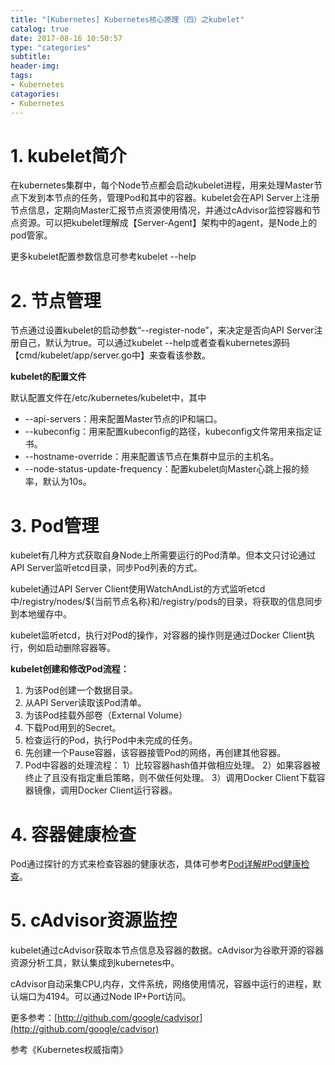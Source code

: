```yaml
---
title: "[Kubernetes] Kubernetes核心原理（四）之kubelet"
catalog: true
date: 2017-08-16 10:50:57
type: "categories"
subtitle:
header-img:
tags:
- Kubernetes
catagories:
- Kubernetes
---
```


# 1. kubelet简介

在kubernetes集群中，每个Node节点都会启动kubelet进程，用来处理Master节点下发到本节点的任务，管理Pod和其中的容器。kubelet会在API Server上注册节点信息，定期向Master汇报节点资源使用情况，并通过cAdvisor监控容器和节点资源。可以把kubelet理解成【Server-Agent】架构中的agent，是Node上的pod管家。

更多kubelet配置参数信息可参考kubelet --help

# 2. 节点管理

节点通过设置kubelet的启动参数“--register-node”，来决定是否向API Server注册自己，默认为true。可以通过kubelet --help或者查看kubernetes源码【cmd/kubelet/app/server.go中】来查看该参数。

**kubelet的配置文件**

默认配置文件在/etc/kubernetes/kubelet中，其中

- --api-servers：用来配置Master节点的IP和端口。
- --kubeconfig：用来配置kubeconfig的路径，kubeconfig文件常用来指定证书。
- --hostname-override：用来配置该节点在集群中显示的主机名。
- --node-status-update-frequency：配置kubelet向Master心跳上报的频率，默认为10s。

# 3. Pod管理

kubelet有几种方式获取自身Node上所需要运行的Pod清单。但本文只讨论通过API Server监听etcd目录，同步Pod列表的方式。

kubelet通过API Server Client使用WatchAndList的方式监听etcd中/registry/nodes/${当前节点名称}和/registry/pods的目录，将获取的信息同步到本地缓存中。

kubelet监听etcd，执行对Pod的操作，对容器的操作则是通过Docker Client执行，例如启动删除容器等。

**kubelet创建和修改Pod流程：**

1. 为该Pod创建一个数据目录。
2. 从API Server读取该Pod清单。
3. 为该Pod挂载外部卷（External Volume）
4. 下载Pod用到的Secret。
5. 检查运行的Pod，执行Pod中未完成的任务。
6. 先创建一个Pause容器，该容器接管Pod的网络，再创建其他容器。
7. Pod中容器的处理流程：
   1）比较容器hash值并做相应处理。
   2）如果容器被终止了且没有指定重启策略，则不做任何处理。
   3）调用Docker Client下载容器镜像，调用Docker Client运行容器。

# 4. 容器健康检查

Pod通过探针的方式来检查容器的健康状态，具体可参考[Pod详解#Pod健康检查](https://www.huweihuang.com/kubernetes-notes/concepts/pod/pod-probe.html)。

# 5. cAdvisor资源监控

kubelet通过cAdvisor获取本节点信息及容器的数据。cAdvisor为谷歌开源的容器资源分析工具，默认集成到kubernetes中。

cAdvisor自动采集CPU,内存，文件系统，网络使用情况，容器中运行的进程，默认端口为4194。可以通过Node IP+Port访问。

更多参考：[http://github.com/google/cadvisor](http://github.com/google/cadvisor)

 

参考《Kubernetes权威指南》

 